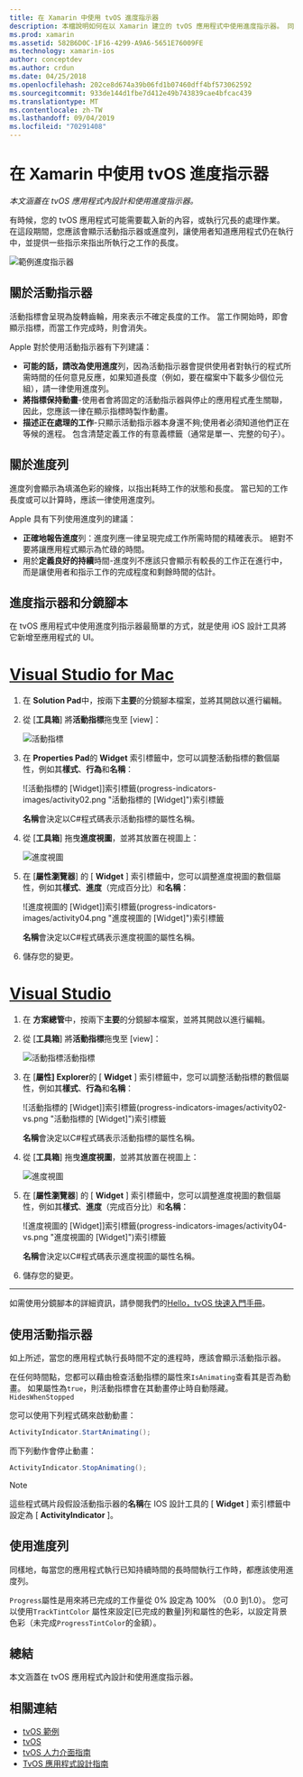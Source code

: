 ```yaml
---
title: 在 Xamarin 中使用 tvOS 進度指示器
description: 本檔說明如何在以 Xamarin 建立的 tvOS 應用程式中使用進度指示器。 同時討論進度列和活動指示器。
ms.prod: xamarin
ms.assetid: 582B6D0C-1F16-4299-A9A6-5651E76009FE
ms.technology: xamarin-ios
author: conceptdev
ms.author: crdun
ms.date: 04/25/2018
ms.openlocfilehash: 202ce8d674a39b06fd1b07460dff4bf573062592
ms.sourcegitcommit: 933de144d1fbe7d412e49b743839cae4bfcac439
ms.translationtype: MT
ms.contentlocale: zh-TW
ms.lasthandoff: 09/04/2019
ms.locfileid: "70291408"
---
```

# <a name="working-with-tvos-progress-indicators-in-xamarin"></a>在 Xamarin 中使用 tvOS 進度指示器

_本文涵蓋在 tvOS 應用程式內設計和使用進度指示器。_

有時候，您的 tvOS 應用程式可能需要載入新的內容，或執行冗長的處理作業。 在這段期間，您應該會顯示活動指示器或進度列，讓使用者知道應用程式仍在執行中，並提供一些指示來指出所執行之工作的長度。

![範例進度指示器](progress-indicators-images/intro01.png "範例進度指示器")

## <a name="about-activity-indicators"></a>關於活動指示器

活動指標會呈現為旋轉齒輪，用來表示不確定長度的工作。 當工作開始時，即會顯示指標，而當工作完成時，則會消失。

Apple 對於使用活動指示器有下列建議：

- **可能的話，請改為使用進度**列，因為活動指示器會提供使用者對執行的程式所需時間的任何意見反應，如果知道長度（例如，要在檔案中下載多少個位元組），請一律使用進度列。
- **將指標保持動畫**-使用者會將固定的活動指示器與停止的應用程式產生關聯，因此，您應該一律在顯示指標時製作動畫。
- **描述正在處理的工作**-只顯示活動指示器本身還不夠;使用者必須知道他們正在等候的進程。 包含清楚定義工作的有意義標籤（通常是單一、完整的句子）。

## <a name="about-progress-bars"></a>關於進度列

進度列會顯示為填滿色彩的線條，以指出耗時工作的狀態和長度。 當已知的工作長度或可以計算時，應該一律使用進度列。

Apple 具有下列使用進度列的建議：

- **正確地報告進度**列：進度列應一律呈現完成工作所需時間的精確表示。 絕對不要將讓應用程式顯示為忙碌的時間。
- 用於**定義良好的持續**時間-進度列不應該只會顯示有較長的工作正在進行中，而是讓使用者和指示工作的完成程度和剩餘時間的估計。

## <a name="progress-indicators-and-storyboards"></a>進度指示器和分鏡腳本

在 tvOS 應用程式中使用進度列指示器最簡單的方式，就是使用 iOS 設計工具將它新增至應用程式的 UI。

# <a name="visual-studio-for-mactabmacos"></a>[Visual Studio for Mac](#tab/macos)

1. 在  **Solution Pad**中，按兩下**主要**的分鏡腳本檔案，並將其開啟以進行編輯。

2. 從 [**工具箱**] 將**活動指標**拖曳至 [view]： 

    ![活動指標](progress-indicators-images/activity01.png "活動指標")

3. 在  **Properties Pad**的  **Widget**  索引標籤中，您可以調整活動指標的數個屬性，例如其**樣式**、**行為**和**名稱**： 

    ![活動指標的 [Widget]]索引標籤(progress-indicators-images/activity02.png "活動指標的 [Widget]")索引標籤
    
    **名稱**會決定以C#程式碼表示活動指標的屬性名稱。

4. 從 [**工具箱**] 拖曳**進度視圖**，並將其放置在視圖上： 

    ![進度視圖](progress-indicators-images/activity03.png "進度視圖")

5. 在 [**屬性瀏覽器**] 的 [ **Widget** ] 索引標籤中，您可以調整進度視圖的數個屬性，例如其**樣式**、**進度**（完成百分比）和**名稱**： 

    ![進度視圖的 [Widget]]索引標籤(progress-indicators-images/activity04.png "進度視圖的 [Widget]")索引標籤
    
    **名稱**會決定以C#程式碼表示進度視圖的屬性名稱。

6. 儲存您的變更。

# <a name="visual-studiotabwindows"></a>[Visual Studio](#tab/windows)

1. 在 **方案總管**中，按兩下**主要**的分鏡腳本檔案，並將其開啟以進行編輯。

2. 從 [**工具箱**] 將**活動指標**拖曳至 [view]： 

    ![活動指標活動指標](progress-indicators-images/activity01-vs.png
    "")

3. 在 [**屬性] Explorer**的 [ **Widget** ] 索引標籤中，您可以調整活動指標的數個屬性，例如其**樣式**、**行為**和**名稱**： 

    ![活動指標的 [Widget]]索引標籤(progress-indicators-images/activity02-vs.png "活動指標的 [Widget]")索引標籤

    **名稱**會決定以C#程式碼表示活動指標的屬性名稱。

4. 從 [**工具箱**] 拖曳**進度視圖**，並將其放置在視圖上： 

   ![進度視圖](progress-indicators-images/activity03-vs.png "進度視圖")

5. 在 [**屬性瀏覽器**] 的 [ **Widget** ] 索引標籤中，您可以調整進度視圖的數個屬性，例如其**樣式**、**進度**（完成百分比）和**名稱**： 

    ![進度視圖的 [Widget]]索引標籤(progress-indicators-images/activity04-vs.png "進度視圖的 [Widget]")索引標籤
    
    **名稱**會決定以C#程式碼表示進度視圖的屬性名稱。

6. 儲存您的變更。

-----

如需使用分鏡腳本的詳細資訊，請參閱我們的[Hello，tvOS 快速入門手冊](~/ios/tvos/get-started/hello-tvos.md)。 

## <a name="working-with-activity-indicators"></a>使用活動指示器

如上所述，當您的應用程式執行長時間不定的進程時，應該會顯示活動指示器。

在任何時間點，您都可以藉由檢查活動指標的屬性來`IsAnimating`查看其是否為動畫。 如果屬性為`true`，則活動指標會在其動畫停止時自動隱藏。 `HidesWhenStopped`

您可以使用下列程式碼來啟動動畫： 

```csharp
ActivityIndicator.StartAnimating();
```

而下列動作會停止動畫：

```csharp
ActivityIndicator.StopAnimating();
```

> [!NOTE]
> 這些程式碼片段假設活動指示器的**名稱**在 IOS 設計工具的 [ **Widget** ] 索引標籤中設定為 [ **ActivityIndicator** ]。

## <a name="working-with-progress-bars"></a>使用進度列

同樣地，每當您的應用程式執行已知持續時間的長時間執行工作時，都應該使用進度列。 

`Progress`屬性是用來將已完成的工作量從 0% 設定為 100% （0.0 到1.0）。 您可以使用`TrackTintColor` 屬性來設定[已完成的數量]列和屬性的色彩，以設定背景色彩（未完成`ProgressTintColor`的金額）。

## <a name="summary"></a>總結

本文涵蓋在 tvOS 應用程式內設計和使用進度指示器。

## <a name="related-links"></a>相關連結

- [tvOS 範例](https://docs.microsoft.com/samples/browse/?products=xamarin&term=Xamarin.iOS+tvOS)
- [tvOS](https://developer.apple.com/tvos/)
- [tvOS 人力介面指南](https://developer.apple.com/tvos/human-interface-guidelines/)
- [TvOS 應用程式設計指南](https://developer.apple.com/library/prerelease/tvos/documentation/General/Conceptual/AppleTV_PG/)
